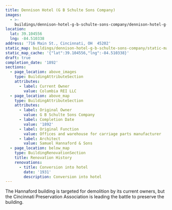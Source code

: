 ```yaml
---
title: Dennison Hotel (G B Schulte Sons Company)
images:
  - >-
    buildings/dennison-hotel-g-b-schulte-sons-company/dennison-hotel-g-b-schulte-sons-company-0_u96ikd
location:
  lat: 39.104556
  lng: -84.510338
address: '716 Main St., Cincinnati, OH  45202'
static_map: buildings/dennison-hotel-g-b-schulte-sons-company/static-map_fjnzp0
static_map_cache: '{"lat":39.104556,"lng":-84.510338}'
draft: true
completion_date: '1892'
sections:
  - page_location: above_images
    type: BuildingAttributeSection
    attributes:
      - label: Current Owner
        value: Columbia REI LLC
  - page_location: above_map
    type: BuildingAttributeSection
    attributes:
      - label: Original Owner
        value: G B Schulte Sons Company
      - label: Completion Date
        value: '1892'
      - label: Original Function
        value: Offices and warehouse for carriage parts manufacturer
      - label: Architect
        value: Samuel Hannaford & Sons
  - page_location: below_map
    type: BuildingRenovationSection
    title: Renovation History
    renovations:
      - title: Conversion into hotel
        date: '1931'
        description: Conversion into hotel
---
```


The Hannaford building is targeted for demolition by its current owners, but the Cincinnati Preservation Association is leading the battle to preserve the building.
